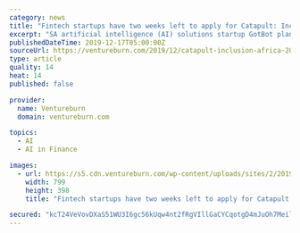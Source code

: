 ```yaml
---
category: news
title: "Fintech startups have two weeks left to apply for Catapult: Inclusion Africa 2020 bootcamp"
excerpt: "SA artificial intelligence (AI) solutions startup GotBot plans to use a R2.5-million investment it raised from SA venture capital (VC) firm Capaci.Tech earlier this… African fintech startups have until 31 December to apply for the Catapult: Inclusion ..."
publishedDateTime: 2019-12-17T05:00:00Z
sourceUrl: https://ventureburn.com/2019/12/catapult-inclusion-africa-2020-bootcamp/
type: article
quality: 14
heat: 14
published: false

provider:
  name: Ventureburn
  domain: ventureburn.com

topics:
  - AI
  - AI in Finance

images:
  - url: https://s5.cdn.ventureburn.com/wp-content/uploads/sites/2/2019/12/Catapulta.jpg
    width: 799
    height: 398
    title: "Fintech startups have two weeks left to apply for Catapult: Inclusion Africa 2020 bootcamp"

secured: "kcT24VeVovDXaS51WU3I6gc56kUqw4nt2fRgVIllGaCYCqotgD4mJuOh7MeilZpB0s3jet9YD+oashebNSYQuXbWH937SVXqGT/Hxh/OPuH5ZRstjdUUacH2utlcWaim5Nvvow7A76BO7oTICznlP29jw3K48gQe/34VjIWKRYCFNdw8HLhHNPUkiCzvROr9idn7NvExOoIMj2gFOotmRNeRcqZp2ODXeCdvaWHG9J2FbSghYXot9fldJCVT//ATsxnSgkxOUqv+c2Ytrz1axg==;uArLh8SpZCogKpELorpAiA=="
---
```


